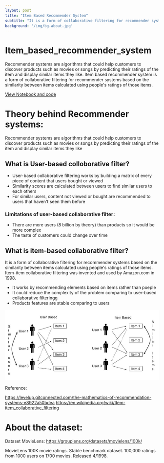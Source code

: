 ```yaml
---
layout: post
title: "Item Based Recommender System"
subtitle: "It is a form of collaborative filtering for recommender systems based on the similarity between items calculated using people's ratings of those items. It helps to discover products for customers."
background: '/img/bg-about.jpg'
---
```


# Item_based_recommender_system
Recommender systems are algorithms that could help customers to discover products such as movies or songs by predicting their ratings of the item and display similar items they like. Item based recommender system is a form of collaborative filtering for recommender systems based on the similarity between items calculated using people's ratings of those items. 

[View Notebook and code](https://github.com/lizhiyidaniel/Item_based_recommender_system/blob/main/Movie_Recommender_System.ipynb)

# Theory behind Recommender systems:

Recommender systems are algorithms that could help customers to discover products such as movies or songs by predicting their ratings of the item and display similar items they like

## What is User-based colloborative filter?

- User-based collaborative filtering works by building a matrix of every piece of content that users bought or viewed
- Similarity scores are calculated between users to find similar users to each others
- For similar users, content not viewed or bought are recommended to users that haven't seen them before

### Limitations of user-based collaborative filter:

- There are more users (8 billion by theory) than products so it would be more complex
- The taste of customers could change over time

## What is item-based collaborative filter?

It is a form of collaborative filtering for recommender systems based on the similarity between items calculated using people's ratings of those items. Item-item collaborative filtering was invented and used by Amazon.com in 1998.

- It works by recommending elements based on items rather than poeple
- It could reduce the complexity of the problem comparing to user-based collaborative filteringg
- Products features are stable comparing to users

![recommender](/img/marketing/similarity.jpeg)

Reference:

https://levelup.gitconnected.com/the-mathematics-of-recommendation-systems-e8922a50bdea
https://en.wikipedia.org/wiki/Item-item_collaborative_filtering

# About the dataset:
Dataset MovieLens: https://grouplens.org/datasets/movielens/100k/

MovieLens 100K movie ratings. Stable benchmark dataset. 100,000 ratings from 1000 users on 1700 movies. Released 4/1998.
